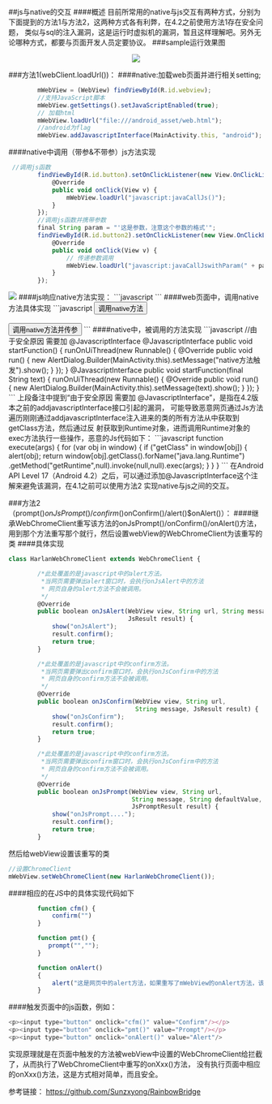 ##js与native的交互
####概述
目前所常用的native与js交互有两种方式，分别为 下面提到的方法1与方法2，这两种方式各有利弊，在4.2之前使用方法1存在安全问题，
类似与sql的注入漏洞，这是运行时虚拟机的漏洞，暂且这样理解吧。另外无论哪种方式，都要与页面开发人员定要协议。
###sample运行效果图
<div align=center><img src="https://github.com/ZQiang94/JSInteractsWithNative/blob/master/imgs/GIF.gif"/></div>

###方法1(webClient.loadUrl())：
####native:加载web页面并进行相关setting;
```javascript
        mWebView = (WebView) findViewById(R.id.webview);
        //支持JavaScript脚本
        mWebView.getSettings().setJavaScriptEnabled(true);
        // 加载html
        mWebView.loadUrl("file:///android_asset/web.html");
        //android为flag
        mWebView.addJavascriptInterface(MainActivity.this, "android");
```
####native中调用（带参&不带参）js方法实现
```javascript
 //调用js函数
        findViewById(R.id.button).setOnClickListener(new View.OnClickListener() {
            @Override
            public void onClick(View v) {
                mWebView.loadUrl("javascript:javaCallJs()");
            }
        });
        //调用js函数并携带参数
        final String param = "'这是参数，注意这个参数的格式'";
        findViewById(R.id.button2).setOnClickListener(new View.OnClickListener() {
            @Override
            public void onClick(View v) {
                // 传递参数调用
                mWebView.loadUrl("javascript:javaCallJswithParam(" + param + ")");
            }
        });
```
<img src="https://github.com/ZQiang94/JSInteractsWithNative/blob/master/imgs/微信截图_20160920211757.png"/>
####js响应native方法实现：
```javascript
 <script type="text/javascript">

        function javaCallJs(){
        	 document.getElementById("content").innerHTML ="<br\>JAVA调用了JS的无参函数";
        }

        function javaCallJswithParam(arg){
        	 document.getElementById("content").innerHTML =
        	 ("<br\>"+arg);
        }

  </script>
```
####web页面中，调用native方法具体实现
```javascript
<input type="button" value="调用native方法"
       onclick="window.android.startFunction()"/>
<br/><br/>
<input type="button" value="调用native方法并传参"
       onclick="window.android.startFunction('native方法被js调用，并传参')"/>
```
####native中，被调用的方法实现
```javascript
    //由于安全原因 需要加 @JavascriptInterface
    @JavascriptInterface
    public void startFunction() {
        runOnUiThread(new Runnable() {
            @Override
            public void run() {
                new AlertDialog.Builder(MainActivity.this).setMessage("native方法触发").show();
            }
        });
    }
    @JavascriptInterface
    public void startFunction(final String text) {
        runOnUiThread(new Runnable() {
            @Override
            public void run() {
                new AlertDialog.Builder(MainActivity.this).setMessage(text).show();
            }
        });
    }
```
上段备注中提到“由于安全原因 需要加 @JavascriptInterface”，是指在4.2版本之前的addjavascriptInterface接口引起的漏洞，
可能导致恶意网页通过Js方法遍历刚刚通过addjavascriptInterface注入进来的类的所有方法从中获取到getClass方法，然后通过反
射获取到Runtime对象，进而调用Runtime对象的exec方法执行一些操作，恶意的Js代码如下：
```javascript
function execute(args) {
    for (var obj in window) {
        if ("getClass" in window[obj]) {
            alert(obj);
            return  window[obj].getClass().forName("java.lang.Runtime")
                 .getMethod("getRuntime",null).invoke(null,null).exec(args);
        }
    }
}
```
在Android API Level 17（Android 4.2）之后，可以通过添加@JavascriptInterface这个注解来避免该漏洞，在4.1之前可以使用方法2
实现native与js之间的交互。

###方法2（prompt()$onJsPrompt()/confirm()$onConfirm()/alert()$onAlert()）：
####继承WebChromeClient重写该方法的onJsPrompt()/onConfirm()/onAlert()方法，用到那个方法重写那个就行，然后设置webView的WebChromeClient为该重写的类
####具体实现
```javascript
class HarlanWebChromeClient extends WebChromeClient {

        /*此处覆盖的是javascript中的alert方法。
         *当网页需要弹出alert窗口时，会执行onJsAlert中的方法
         * 网页自身的alert方法不会被调用。
         */
        @Override
        public boolean onJsAlert(WebView view, String url, String message,
                                 JsResult result) {
            show("onJsAlert");
            result.confirm();
            return true;
        }

        /*此处覆盖的是javascript中的confirm方法。
         *当网页需要弹出confirm窗口时，会执行onJsConfirm中的方法
         * 网页自身的confirm方法不会被调用。
         */
        @Override
        public boolean onJsConfirm(WebView view, String url,
                                   String message, JsResult result) {
            show("onJsConfirm");
            result.confirm();
            return true;
        }

        /*此处覆盖的是javascript中的confirm方法。
         *当网页需要弹出confirm窗口时，会执行onJsConfirm中的方法
         * 网页自身的confirm方法不会被调用。
         */
        @Override
        public boolean onJsPrompt(WebView view, String url,
                                  String message, String defaultValue,
                                  JsPromptResult result) {
            show("onJsPrompt....");
            result.confirm();
            return true;
        }
```
然后给webView设置该重写的类
```javascript
//设置ChromeClient
mWebView.setWebChromeClient(new HarlanWebChromeClient());
```
####相应的在JS中的具体实现代码如下
```javascript
        function cfm() {
            confirm("")
        }

        function pmt() {
           prompt("","");
        }

        function onAlert()
        {
            alert("这是网页中的alert方法，如果重写了mWebView的onAlert方法，该方法不会执行");
        }
```
####触发页面中的js函数，例如：
```javascript
<p><input type="button" onclick="cfm()" value="Confirm"/></p>
<p><input type="button" onclick="pmt()" value="Prompt"/></p>
<p><input type="button" onclick="onAlert()" value="Alert"/>
```
实现原理就是在页面中触发的方法被webView中设置的WebChromeClient给拦截了，从而执行了WebChromeClient中重写的onXxx()方法，
没有执行页面中相应的onXxx()方法，这是方式相对简单，而且安全。




参考链接：
https://github.com/Sunzxyong/RainbowBridge


